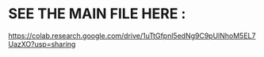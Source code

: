 # SEE THE MAIN FILE HERE : 
https://colab.research.google.com/drive/1uTtGfpnl5edNg9C9pUlNhoM5EL7UazXO?usp=sharing
